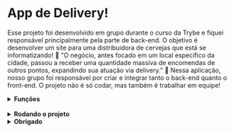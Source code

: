# App de Delivery!

Esse projeto foi desenvolvido em grupo durante o curso da Trybe e fiquei responsável principalmente pela parte de back-end. O objetivo é desenvolver um site para uma distribuidora de cervejas que está se informatizando! 🚀 "O negócio, antes focado em um local específico da cidade, passou a receber uma quantidade massiva de encomendas de outros pontos, expandindo sua atuação via delivery." 🍺 Nessa aplicação, nosso grupo foi responsável por criar e integrar tanto o back-end quanto o front-end. O projeto não é só codar, mas também é trabalhar em equipe!

<details>
  <summary><strong>Funções</strong></summary><br />
      - Acesso via login: tanto clientes como pessoas vendedoras, devem ter acesso ao aplicativo via login, porém para funções diferentes: <br /> (1) A pessoa cliente, que    compra da lista de produtos; <br /> (2) A pessoa vendedora, que aprova, prepara e entrega; <br /> (3) A pessoa administradora, que gerencia quem usa o aplicativo;<br />
      - Comunicação entre clientes e pessoas vendedoras: a pessoa cliente faz o pedido via "carrinho de compras" e a pessoa vendedora aprova, prepara e envia esse pedido. Quando o produto é recebido por quem comprou, essa pessoa marca o pedido como "recebido". Ambos devem possuir detalhes sobre seus pedidos;<br />
      - Se a pessoa cliente faz o pedido, o mesmo deve aparecer para a pessoa vendedora em seu dash de pedidos após a atualização da página. A pessoa cliente, por sua vez, deve ter as informações sobre seu pedido quando sua página for atualizada, ou seja, ter informações se o pedido está sendo preparado ou se já saiu pra entrega;<br />

</details>

<br />

<details>
  <summary><strong>Rodando o projeto</strong></summary><br />

  1. Clone o repositório
    * `git clone git@github.com:gabrielpriss/Delivery-App.git`.
    * Entre na pasta do repositório que você acabou de clonar:
      * `cd Delivery-App.git`

  2. Instale as dependências
    * `npm install`
  
  3. Variáveis de ambiente
    
 - Você precisa configurar as variáveis globais do MySQL. 

 - Use suas configurações para as variáveis de ambiente nesse arquivo:

  `./backend/.env-example`

  ```
  NODE_ENV=development
  PORT=3003
  MYSQL_HOST=localhost
  MYSQL_PORT=3306
  MYSQL_USER=root
  MYSQL_PASSWORD=root
  MYSQL_DB_NAME=delivery-app
  EVAL_ALWAYS_RESTORE_DEV_DB=true

  ```

  - É essencial usar essas 3 variáveis no arquivo acima:
	* `host: process.env.DB_HOST`;
	* `user: process.env.DB_USER`;
	* `password: process.env.DB_PASS`.

  4. Renomear o  arquivo das variaveis de .env-example para .env
  
  5. Iniciar os serviços MySQL
	* Exemplo:

	* sudo service mysql start

  6. Iniciar a aplicação

	* Na pasta raiz rodar o script responsável por iniciar o front e o back-end
	* `npm start`
  * O aplicativo será iniciado na url http://localhost:3000/
  
  7. Registrar seu usuário e logar  <br />
        <strong>Fluxo Pessoa Administradora</strong> <br />
      - Para acessar como admin utilize o email `adm@deliveryapp.com` e senha `--adm2@21!!--`
      
        <strong>Fluxo Comum</strong> <br />
      - Para acessar como pessoa comum registre e logue
  * Seu usuário deve ter 12 caracteres
  * Seu email deve ser válido
  * Sua senha deve ter 6 caracteres

</details>

<details>
  <summary><strong>Obrigado</strong></summary><br />

 - Reforço que fiquei responsável principalmente pela aplicação back-end:

  `./backend/src/*`

</details>
